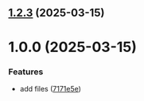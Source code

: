 ## [1.2.3](https://github.com/valyukshina/git-extended/compare/v1.0.0...v1.2.3) (2025-03-15)



# 1.0.0 (2025-03-15)


### Features

* add files ([7171e5e](https://github.com/valyukshina/git-extended/commit/7171e5e178ac5ff469f81ab48e0d70fdf6cd13f4))



